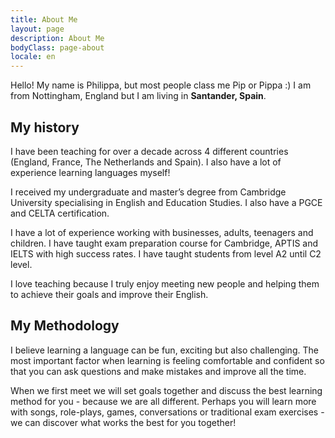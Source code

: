 ```yaml
---
title: About Me
layout: page
description: About Me
bodyClass: page-about
locale: en
---
```


 Hello! My name is Philippa, but most people class me Pip or Pippa :) I am from Nottingham, England but I am living in **Santander, Spain**. 

##  My history
 
 I have been teaching for over a decade across 4 different countries (England, France, The Netherlands and Spain). I also have a lot of experience learning languages myself! 

 I received my undergraduate and master’s degree from Cambridge University specialising in English and Education Studies. I also have a PGCE and CELTA certification. 

 I have a lot of experience working with businesses, adults, teenagers and children. I have taught exam preparation course for Cambridge, APTIS and IELTS with high success rates. I have taught students from level A2 until C2 level. 

 I love teaching because I truly enjoy meeting new people and helping them to achieve their goals and improve their English. 

## My Methodology 
 
 I believe learning a language can be fun, exciting but also challenging. The most important factor when learning is feeling comfortable and confident so that you can ask questions and make mistakes and improve all the time. 

 When we first meet we will set goals together and discuss the best learning method for you - because we are all different. Perhaps you will learn more with songs, role-plays, games, conversations or traditional exam exercises - we can discover what works the best for you together! 
 